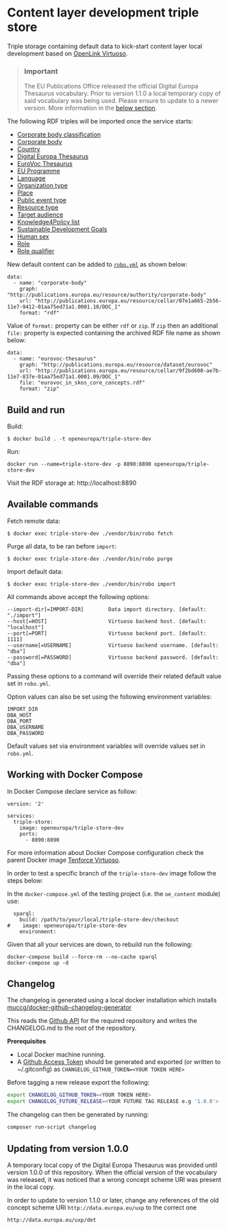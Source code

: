 # Content layer development triple store

Triple storage containing default data to kick-start content layer local development
based on [OpenLink Virtuoso](https://virtuoso.openlinksw.com).

> ### Important
> The EU Publications Office released the official Digital Europa Thesaurus vocabulary. Prior to version 1.1.0 a local
> temporary copy of said vocabulary was being used. Please ensure to update to a newer version. More information
> in the [below section](#updating-from-version-100).

The following RDF triples will be imported once the service starts:

- [Corporate body classification](https://op.europa.eu/en/web/eu-vocabularies/dataset/-/resource?uri=http://publications.europa.eu/resource/dataset/corporate-body-classification&version=20210616-0)
- [Corporate body](https://op.europa.eu/en/web/eu-vocabularies/dataset/-/resource?uri=http://publications.europa.eu/resource/dataset/corporate-body&version=20210616-0)
- [Country](https://op.europa.eu/en/web/eu-vocabularies/dataset/-/resource?uri=http://publications.europa.eu/resource/dataset/country&version=20210616-0)
- [Digital Europa Thesaurus](https://op.europa.eu/en/web/eu-vocabularies/dataset/-/resource?uri=http://publications.europa.eu/resource/dataset/det&version=1.6.0)
- [EuroVoc Thesaurus](https://op.europa.eu/en/web/eu-vocabularies/dataset/-/resource?uri=http://publications.europa.eu/resource/dataset/eurovoc&version=20210604-0)
- [EU Programme](https://op.europa.eu/en/web/eu-vocabularies/dataset/-/resource?uri=http://publications.europa.eu/resource/dataset/eu-programme&version=20210616-0)
- [Language](https://op.europa.eu/en/web/eu-vocabularies/dataset/-/resource?uri=http://publications.europa.eu/resource/dataset/language&version=20210616-0)
- [Organization type](https://op.europa.eu/en/web/eu-vocabularies/dataset/-/resource?uri=http://publications.europa.eu/resource/dataset/organization-type&version=20170920-0)
- [Place](https://op.europa.eu/en/web/eu-vocabularies/dataset/-/resource?uri=http://publications.europa.eu/resource/dataset/place&version=20210616-0)
- [Public event type](https://op.europa.eu/en/web/eu-vocabularies/dataset/-/resource?uri=http://publications.europa.eu/resource/dataset/public-event-type&version=20210317-0)
- [Resource type](https://op.europa.eu/en/web/eu-vocabularies/dataset/-/resource?uri=http://publications.europa.eu/resource/dataset/resource-type&version=20210616-0)
- [Target audience](https://op.europa.eu/en/web/eu-vocabularies/dataset/-/resource?uri=http://publications.europa.eu/resource/dataset/target-audience&version=20180620-0)
- [Knowledge4Policy list](https://op.europa.eu/en/web/eu-vocabularies/dataset/-/resource?uri=http://publications.europa.eu/resource/dataset/k4p-list&version=20210324-0)
- [Sustainable Development Goals](https://op.europa.eu/en/web/eu-vocabularies/dataset/-/resource?uri=http://publications.europa.eu/resource/dataset/sdg&version=20200930-0)
- [Human sex](https://op.europa.eu/en/web/eu-vocabularies/dataset/-/resource?uri=http://publications.europa.eu/resource/dataset/human-sex&version=20210616-0)
- [Role](https://op.europa.eu/en/web/eu-vocabularies/dataset/-/resource?uri=http://publications.europa.eu/resource/dataset/role&version=20201216-0)
- [Role qualifier](https://op.europa.eu/en/web/eu-vocabularies/dataset/-/resource?uri=http://publications.europa.eu/resource/dataset/role-qualifier&version=20210616-0)

New default content can be added to [`robo.yml`](./robo.yml) as shown below:

```
data:
  - name: "corporate-body"
    graph: "http://publications.europa.eu/resource/authority/corporate-body"
    url: "http://publications.europa.eu/resource/cellar/07e1a665-2b56-11e7-9412-01aa75ed71a1.0001.10/DOC_1"
    format: "rdf"
```

Value of `format:` property can be either `rdf` or `zip`. If `zip` then an additional `file:` property is expected
containing the archived RDF file name as shown below:

```
data:
  - name: "eurovoc-thesaurus"
    graph: "http://publications.europa.eu/resource/dataset/eurovoc"
    url: "http://publications.europa.eu/resource/cellar/9f2bd600-ae7b-11e7-837e-01aa75ed71a1.0001.09/DOC_1"
    file: "eurovoc_in_skos_core_concepts.rdf"
    format: "zip"
```

## Build and run

Build:

```
$ docker build . -t openeuropa/triple-store-dev
```

Run:

```
docker run --name=triple-store-dev -p 8890:8890 openeuropa/triple-store-dev
```

Visit the RDF storage at: http://localhost:8890

## Available commands

Fetch remote data:

```
$ docker exec triple-store-dev ./vendor/bin/robo fetch
```

Purge all data, to be ran before `import`:

```
$ docker exec triple-store-dev ./vendor/bin/robo purge
```

Import default data:

```
$ docker exec triple-store-dev ./vendor/bin/robo import
```

All commands above accept the following options:

```
--import-dir[=IMPORT-DIR]        Data import directory. [default: "./import"]
--host[=HOST]                    Virtuoso backend host. [default: "localhost"]
--port[=PORT]                    Virtuoso backend port. [default: 1111]
--username[=USERNAME]            Virtuoso backend username. [default: "dba"]
--password[=PASSWORD]            Virtuoso backend password. [default: "dba"]
```

Passing these options to a command will override their related default value set in `robo.yml`.

Option values can also be set using the following environment variables:

```
IMPORT_DIR
DBA_HOST
DBA_PORT
DBA_USERNAME
DBA_PASSWORD
```

Default values set via environment variables will override values set in `robo.yml`.

## Working with Docker Compose

In Docker Compose declare service as follow:

```
version: '2'

services:
  triple-store:
    image: openeuropa/triple-store-dev
    ports:
      - 8890:8890
```

For more information about Docker Compose configuration check the parent Docker image
[Tenforce Virtuoso](https://hub.docker.com/r/tenforce/virtuoso/).

In order to test a specific branch of the `triple-store-dev` image follow the steps below:

In the `docker-compose.yml` of the testing project (i.e. the `oe_content` module) use:

```
  sparql:
    build: /path/to/your/local/triple-store-dev/checkout
#    image: openeuropa/triple-store-dev
    environment:
```

Given that all your services are down, to rebuild run the following:

```
docker-compose build --force-rm --no-cache sparql
docker-compose up -d
```

## Changelog

The changelog is generated using a local docker installation which installs
[muccg/docker-github-changelog-generator](https://github.com/muccg/docker-github-changelog-generator)

This reads the [Github API](https://api.github.com/repos/openeuropa/triple-store-dev) for the required repository and
writes the CHANGELOG.md to the root of the repository.

**Prerequisites**

- Local Docker machine running.
- A [Github Access Token](https://github.com/settings/tokens) should be generated and exported (or written to ~/.gitconfig)
  as `CHANGELOG_GITHUB_TOKEN=<YOUR TOKEN HERE>`

Before tagging a new release export the following:

```bash
export CHANGELOG_GITHUB_TOKEN=<YOUR TOKEN HERE>
export CHANGELOG_FUTURE_RELEASE=<YOUR FUTURE TAG RELEASE e.g '1.0.0'>
```

The changelog can then be generated by running:

```bash
composer run-script changelog
```

## Updating from version 1.0.0

A temporary local copy of the Digital Europa Thesaurus was provided until version 1.0.0 of this repository. When the
official version of the vocabulary was released, it was noticed that a wrong concept scheme URI was present in the local
copy.

In order to update to version 1.1.0 or later, change any references of the old concept scheme URI
`http://data.europa.eu/uxp` to the correct one
```
http://data.europa.eu/uxp/det
```
